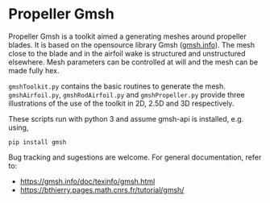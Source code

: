 # Propeller Gmsh

Propeller Gmsh is a toolkit aimed a generating meshes around propeller blades. It is based on the opensource library Gmsh ([gmsh.info](https://gmsh.info/)). The mesh close to the blade and in the airfoil wake is structured and unstructured elsewhere. Mesh parameters can be controlled at will and the mesh can be made fully hex.

`gmshToolkit.py` contains the basic routines to generate the mesh. `gmshAirfoil.py`, `gmshRodAirfoil.py` and `gmshPropeller.py` provide three illustrations of the use of the toolkit in 2D, 2.5D and 3D respectively.

These scripts run with python 3 and assume gmsh-api is installed, e.g. using, 

```
pip install gmsh
```

Bug tracking and sugestions are welcome.
For general documentation, refer to: 
   + https://gmsh.info/doc/texinfo/gmsh.html
   + https://bthierry.pages.math.cnrs.fr/tutorial/gmsh/
